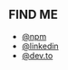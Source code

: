 ## FIND ME

- [@npm](https://npm.com/~moimikey)
- [@linkedin](https://linkedin.com/in/mshertzberg)
- [@dev.to](https://dev.to/moimikey)
